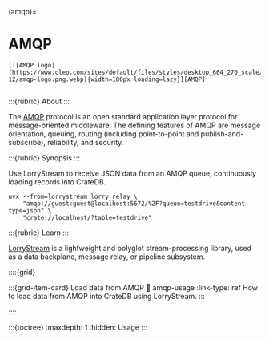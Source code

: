 (amqp)=
# AMQP

```{div} .float-right
[![AMQP logo](https://www.cleo.com/sites/default/files/styles/desktop_664_270_scale/public/2023-12/amqp-logo.png.webp){width=180px loading=lazy}][AMQP]
```
```{div} .clearfix
```

:::{rubric} About
:::

The [AMQP] protocol is an open standard application layer protocol for
message-oriented middleware. The defining features of AMQP are message
orientation, queuing, routing (including point-to-point and
publish-and-subscribe), reliability, and security.

:::{rubric} Synopsis
:::

Use LorryStream to receive JSON data from an AMQP queue, continuously loading
records into CrateDB.
```shell
uvx --from=lorrystream lorry relay \
    "amqp://guest:guest@localhost:5672/%2F?queue=testdrive&content-type=json" \
    "crate://localhost/?table=testdrive"
```

:::{rubric} Learn
:::

[LorryStream] is a lightweight and polyglot stream-processing library, used as a
data backplane, message relay, or pipeline subsystem.

::::{grid}

:::{grid-item-card} Load data from AMQP
:link: amqp-usage
:link-type: ref
How to load data from AMQP into CrateDB using LorryStream.
:::

::::

:::{toctree}
:maxdepth: 1
:hidden:
Usage <usage>
:::


[LorryStream]: https://lorrystream.readthedocs.io/
[AMQP]: https://www.amqp.org/
